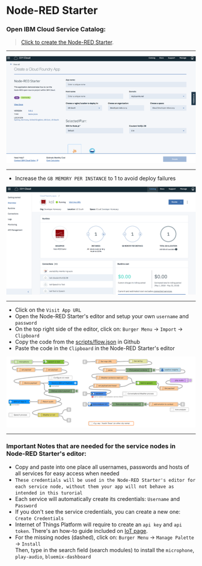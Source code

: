 # Node-RED Starter

### Open IBM Cloud Service Catalog:

> [Click to create the Node-RED Starter](https://console.bluemix.net/catalog/starters/node-red-starter).

<hr>

![](../img/node-red-catalog.png)

<hr>

* Increase the `GB MEMORY PER INSTANCE` to 1 to avoid deploy failures

![](../img/node-red-running-instance.png)

<hr>

* Click on the `Visit App URL`
* Open the Node-RED Starter's editor and setup your own `username` and `password`
* On the top right side of the editor, click on: `Burger Menu` -> `Import` -> `Clipboard`
* Copy the code from the [scripts/flow.json](scripts/flow.json) in Github
* Paste the code in the `Clipboard` in the Node-RED Starter's editor

![](../img/flow.png)

<hr>

### Important Notes that are needed for the service nodes in Node-RED Starter's editor:

* Copy and paste into one place all usernames, passwords and hosts of all services for easy access when needed
* `These credentials will be used in the Node-RED Starter's editor for each service node, without them your app will not behave as intended in this turorial`
* Each service will automatically create its credentials: `Username` and `Password`
* If you don't see the service credentials, you can create a new one: `Create Credentials`
* Internet of Things Platform will require to create an `api key` and `api token`. There's an how-to guide included on [IoT page](steps/iot.md#how-to).
* For the missing nodes (dashed), click on: `Burger Menu` -> `Manage Palette` -> `Install`
  <br>Then, type in the search field (search modules) to install the `microphone`, `play-audio`, `bluemix-dashboard`
